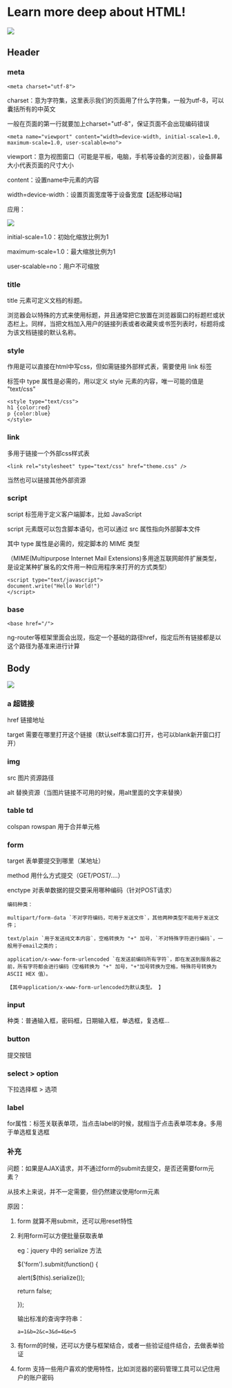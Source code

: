 # Learn more deep about HTML!

<img src="https://img2018.cnblogs.com/blog/1147701/201903/1147701-20190304201539507-1866945106.png">

## Header

### meta

`<meta charset="utf-8">`

charset：意为字符集，这里表示我们的页面用了什么字符集，一般为utf-8，可以囊括所有的中英文

一般在页面的第一行就要加上charset="utf-8"，保证页面不会出现编码错误

`<meta name="viewport" content="width=device-width, initial-scale=1.0, maximum-scale=1.0, user-scalable=no">`

viewport：意为视图窗口（可能是平板，电脑，手机等设备的浏览器），设备屏幕大小代表页面的尺寸大小

content：设置name中元素的内容

width=device-width：设置页面宽度等于设备宽度【适配移动端】

应用：

<img src="https://img2018.cnblogs.com/blog/1147701/201903/1147701-20190304201546910-980561614.png">

initial-scale=1.0：初始化缩放比例为1

maximum-scale=1.0：最大缩放比例为1

user-scalable=no：用户不可缩放

### title

title 元素可定义文档的标题。

浏览器会以特殊的方式来使用标题，并且通常把它放置在浏览器窗口的标题栏或状态栏上。同样，当把文档加入用户的链接列表或者收藏夹或书签列表时，标题将成为该文档链接的默认名称。

### style

作用是可以直接在html中写css，但如需链接外部样式表，需要使用 link 标签

标签中 type 属性是必需的，用以定义 style 元素的内容，唯一可能的值是 "text/css"

	<style type="text/css">
	h1 {color:red}
	p {color:blue}
	</style>

### link

多用于链接一个外部css样式表

	<link rel="stylesheet" type="text/css" href="theme.css" />

当然也可以链接其他外部资源

### script

script 标签用于定义客户端脚本，比如 JavaScript

script 元素既可以包含脚本语句，也可以通过 src 属性指向外部脚本文件

其中 type 属性是必需的，规定脚本的 MIME 类型

（MIME(Multipurpose Internet Mail Extensions)多用途互联网邮件扩展类型，是设定某种扩展名的文件用一种应用程序来打开的方式类型）

	<script type="text/javascript">
	document.write("Hello World!")
	</script>

### base

`<base href="/">`

ng-router等框架里面会出现，指定一个基础的路径href，指定后所有链接都是以这个路径为基准来进行计算

## Body

<img src="https://img2018.cnblogs.com/blog/1147701/201903/1147701-20190304201554207-541702160.png">

### a 超链接

href 链接地址 

target 需要在哪里打开这个链接（默认self本窗口打开，也可以blank新开窗口打开）

### img

src 图片资源路径  

alt 替换资源（当图片链接不可用的时候，用alt里面的文字来替换）

### table td

colspan rowspan 用于合并单元格

### form 

target 表单要提交到哪里（某地址）

method 用什么方式提交（GET/POST/....）

enctype 对表单数据的提交要采用哪种编码（针对POST请求）

	编码种类：

	multipart/form-data `不对字符编码，可用于发送文件`，其他两种类型不能用于发送文件；

	text/plain `用于发送纯文本内容`，空格转换为 "+" 加号，`不对特殊字符进行编码`，一般用于email之类的；

	application/x-www-form-urlencoded `在发送前编码所有字符`，即在发送到服务器之前，所有字符都会进行编码（空格转换为 "+" 加号，"+"加号转换为空格，特殊符号转换为 ASCII HEX 值）。

	【其中application/x-www-form-urlencoded为默认类型。 】

### input

种类：普通输入框，密码框，日期输入框，单选框，复选框...

### button

提交按钮

### select > option

下拉选择框 > 选项

### label

for属性：标签关联表单项，当点击label的时候，就相当于点击表单项本身。多用于单选框复选框

### 补充

问题：如果是AJAX请求，并不通过form的submit去提交，是否还需要form元素？

从技术上来说，并不一定需要，但仍然建议使用form元素

原因：

1. form 就算不用submit，还可以用reset特性

2. 利用form可以方便批量获取表单
	
	eg：jquery 中的 serialize 方法

	$('form').submit(function() {

	  alert($(this).serialize());

	  return false;

	});

	输出标准的查询字符串：

	`a=1&b=2&c=3&d=4&e=5`

3. 有form的时候，还可以方便与框架结合，或者一些验证组件结合，去做表单验证

4. form 支持一些用户喜欢的使用特性，比如浏览器的密码管理工具可以记住用户的账户密码











